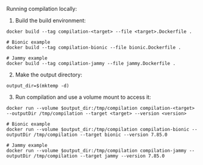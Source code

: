 Running compilation locally:

1. Build the build environment:
```shell
docker build --tag compilation-<target> --file <target>.Dockerfile .

# Bionic example
docker build --tag compilation-bionic --file bionic.Dockerfile .

# Jammy example
docker build --tag compilation-jammy --file jammy.Dockerfile .
```

2. Make the output directory:
```shell
output_dir=$(mktemp -d)
```

3. Run compilation and use a volume mount to access it:
```shell
docker run --volume $output_dir:/tmp/compilation compilation-<target> --outputDir /tmp/compilation --target <target> --version <version> 

# Bionic example
docker run --volume $output_dir:/tmp/compilation compilation-bionic --outputDir /tmp/compilation --target bionic --version 7.85.0

# Jammy example
docker run --volume $output_dir:/tmp/compilation compilation-jammy --outputDir /tmp/compilation --target jammy --version 7.85.0
```
